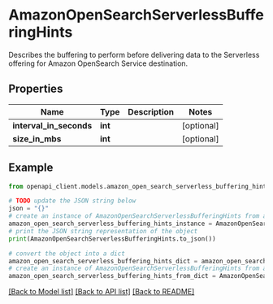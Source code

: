 # AmazonOpenSearchServerlessBufferingHints

Describes the buffering to perform before delivering data to the Serverless offering for Amazon OpenSearch Service destination.

## Properties

Name | Type | Description | Notes
------------ | ------------- | ------------- | -------------
**interval_in_seconds** | **int** |  | [optional] 
**size_in_mbs** | **int** |  | [optional] 

## Example

```python
from openapi_client.models.amazon_open_search_serverless_buffering_hints import AmazonOpenSearchServerlessBufferingHints

# TODO update the JSON string below
json = "{}"
# create an instance of AmazonOpenSearchServerlessBufferingHints from a JSON string
amazon_open_search_serverless_buffering_hints_instance = AmazonOpenSearchServerlessBufferingHints.from_json(json)
# print the JSON string representation of the object
print(AmazonOpenSearchServerlessBufferingHints.to_json())

# convert the object into a dict
amazon_open_search_serverless_buffering_hints_dict = amazon_open_search_serverless_buffering_hints_instance.to_dict()
# create an instance of AmazonOpenSearchServerlessBufferingHints from a dict
amazon_open_search_serverless_buffering_hints_from_dict = AmazonOpenSearchServerlessBufferingHints.from_dict(amazon_open_search_serverless_buffering_hints_dict)
```
[[Back to Model list]](../README.md#documentation-for-models) [[Back to API list]](../README.md#documentation-for-api-endpoints) [[Back to README]](../README.md)


